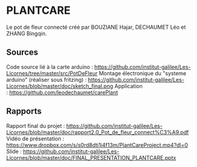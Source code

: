 # PLANTCARE

Le pot de fleur connecté créé par BOUZIANE Hajar, DECHAUMET Léo et ZHANG Bingqin.

## Sources

Code source lié à la carte arduino : https://github.com/institut-galilee/Les-Licornes/tree/master/src/PotDeFleur
Montage électronique du "systeme arduino" (réaliser sous fritzing) : https://github.com/institut-galilee/Les-Licornes/blob/master/doc/sketch_final.png
Application : https://github.com/leodechaumet/carePlant

## Rapports

Rapport final du projet : https://github.com/institut-galilee/Les-Licornes/blob/master/doc/rapport2.0_Pot_de_fleur_connect%C3%A9.pdf
Vidéo de présentation : https://www.dropbox.com/s/s0rd8dti1i4f13m/PlantCareProject.mp4?dl=0
Slide : https://github.com/institut-galilee/Les-Licornes/blob/master/doc/FINAL_PRESENTATION_PLANTCARE.pptx
